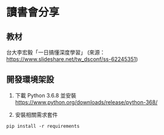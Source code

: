 # 讀書會分享

## 教材
台大李宏毅「一日搞懂深度學習」
(來源：https://www.slideshare.net/tw_dsconf/ss-62245351)



## 開發環境架設
1. 下載 Python 3.6.8 並安裝
https://www.python.org/downloads/release/python-368/

2. 安裝相關需求套件
```
pip install -r requirements
```


